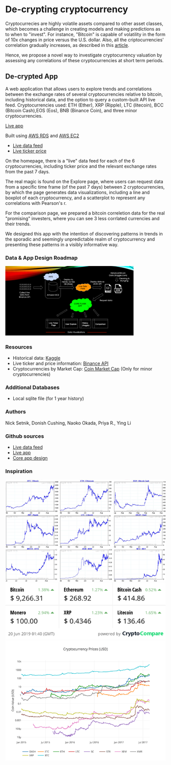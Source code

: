 # De-crypting cryptocurrency 

Cryptocurrecies are highly volatile assets compared to other asset classes, which becomes a challenge in creating models and making predictions as to when to "invest". For instance, "Bitcoin" is capable of volatility in the form of 10x changes in price versus the U.S. dollar. Also, all the criptocurrencies' correlation gradually increases, as described in this [article](https://www.investopedia.com/articles/investing/052014/why-bitcoins-value-so-volatile.asp).

Hence, we propose a novel way to investigate cryptocurrency valuation by assessing any correlations of these cryptocurrencies at short term periods.  

## De-crypted App 
A web application that allows users to explore trends and correlations between the exchange rates of several cryptocurrencies relative to bitcoin, including historical data, and the option to query a custom-built API live feed. Cryptocurrencies used: ETH (Ether), XRP (Ripple), LTC (litecoin), BCC (Bitcoin Cash),EOS (Eos), BNB (Binance Coin), and three minor cryptocurrencies. 

[Live app](https://de-crypted.herokuapp.com/)

Built using [AWS RDS](https://aws.amazon.com/rds/) and [AWS EC2](https://aws.amazon.com/ec2/)
- [Live data feed](https://flask-crypto.herokuapp.com/livedata)
- [Live ticker price](https://flask-crypto.herokuapp.com/api/v1.0/cryptosies)

On the homepage, there is a "live" data feed for each of the 6 cryptocurrencies, including ticker price and the relevant exchange rates from the past 7 days. 

The real magic is found on the Explore page, where users can request data from a specific time frame (of the past 7 days) between 2 cryptocurrencies, by which the page generates data visualizations, including a line and boxplot of each cryptocurrency, and a scatterplot to represent any correlations with Pearson's r. 

For the comparison page, we prepared a bitcoin correletion data for the real "promising" investers, where you can see 3 less corrlated currencies and their trends.

We designed this app with the intention of discovering patterns in trends in the sporadic and seemingly unpredictable realm of cryptocurrency and presenting these patterns in a visibly informative way.

### Data & App Design Roadmap
<img src="https://raw.githubusercontent.com/ying-li-python/de-crypted/master/static/images%20/data-pipeline.png" width="80%" height="80%">

### Resources
- Historical data: [Kaggle](https://www.kaggle.com/philmohun/cryptocurrency-financial-data)
- Live ticker and price information: [Binance API](https://www.binance.com/en)
- Cryptocurrencies by Market Cap: [Coin Market Cap](https://coinmarketcap.com/) (Only for minor cryptocurrencies)

### Additional Databases
- Local sqlite file (for 1 year history)

### Authors
Nick Setnik, Donish Cushing, Naoko Okada, Priya R., Ying Li

### Github sources
- [Live data feed](https://github.com/Priyarag/flaskapptest)
- [Live app](https://github.com/ying-li-python/de-crypted/)
- [Core app design](https://github.com/nsetnik0703/Crypto-Live)

### Inspiration
![Image of picture1](https://github.com/nsetnik0703/Crypto-Live/blob/master/Proposal/images/Picture1.png)
![Image of picture2](https://github.com/nsetnik0703/Crypto-Live/blob/master/Proposal/images/Picture2.png)
![Image of altcoin_prices_combined](https://github.com/nsetnik0703/Crypto-Live/blob/master/Proposal/images/altcoin_prices_combined.png)
